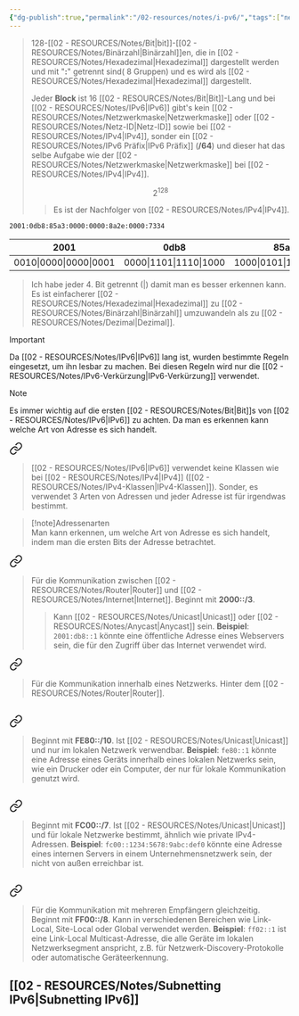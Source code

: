 ```yaml
---
{"dg-publish":true,"permalink":"/02-resources/notes/i-pv6/","tags":["netzwerk/ip/ipv6","prüfungsrelevant"],"noteIcon":"","updated":"2024-08-03T10:51:33.916+02:00"}
---
```


>128-[[02 - RESOURCES/Notes/Bit\|bit]]-[[02 - RESOURCES/Notes/Binärzahl\|Binärzahl]]en, die in [[02 - RESOURCES/Notes/Hexadezimal\|Hexadezimal]] dargestellt werden und 
>mit "**:**" getrennt sind( 8 Gruppen) und es wird als [[02 - RESOURCES/Notes/Hexadezimal\|Hexadezimal]] dargestellt.
>
>Jeder **Block** ist 16 [[02 - RESOURCES/Notes/Bit\|Bit]]-Lang und bei [[02 - RESOURCES/Notes/IPv6\|IPv6]] gibt's kein [[02 - RESOURCES/Notes/Netzwerkmaske\|Netzwerkmaske]] oder [[02 - RESOURCES/Notes/Netz-ID\|Netz-ID]] sowie bei [[02 - RESOURCES/Notes/IPv4\|IPv4]], sonder ein [[02 - RESOURCES/Notes/IPv6 Präfix\|IPv6 Präfix]] (**/64**) und dieser hat das selbe Aufgabe wie der [[02 - RESOURCES/Notes/Netzwerkmaske\|Netzwerkmaske]] bei [[02 - RESOURCES/Notes/IPv4\|IPv4]].
>
>$$2^{128}$$
>>Es ist der Nachfolger von [[02 - RESOURCES/Notes/IPv4\|IPv4]].


```
2001:0db8:85a3:0000:0000:8a2e:0000:7334
```

|          2001          |          0db8          |          85a3          |          0000          |          0000          |          8a2e          |          0370          |          7334          |
| :--------------------: | :--------------------: | :--------------------: | :--------------------: | :--------------------: | :--------------------: | :--------------------: | :--------------------: |
| 0010\|0000\|0000\|0001 | 0000\|1101\|1110\|1000 | 1000\|0101\|1010\|0011 | 0000\|0000\|0000\|0000 | 0000\|0000\|0000\|0000 | 1000\|1010\|0010\|1110 | 0000\|0011\|0111\|0000 | 0111\|0011\|0011\|0100 |

>Ich habe jeder 4. Bit getrennt (|) damit man es besser erkennen kann.
>Es ist einfacherer [[02 - RESOURCES/Notes/Hexadezimal\|Hexadezimal]] zu [[02 - RESOURCES/Notes/Binärzahl\|Binärzahl]] umzuwandeln als zu [[02 - RESOURCES/Notes/Dezimal\|Dezimal]].

>[!important]  
Da [[02 - RESOURCES/Notes/IPv6\|IPv6]] lang ist, wurden bestimmte Regeln eingesetzt, um ihn lesbar zu machen. Bei diesen Regeln wird nur die [[02 - RESOURCES/Notes/IPv6-Verkürzung\|IPv6-Verkürzung]] verwendet.

>[!note] 
>Es immer wichtig auf die ersten [[02 - RESOURCES/Notes/Bit\|Bit]]s von [[02 - RESOURCES/Notes/IPv6\|IPv6]] zu achten. Da man es erkennen kann welche Art von Adresse es sich handelt.

<div class="transclusion internal-embed is-loaded"><a class="markdown-embed-link" href="/02-resources/notes/i-pv6-adressen/" aria-label="Open link"><svg xmlns="http://www.w3.org/2000/svg" width="24" height="24" viewBox="0 0 24 24" fill="none" stroke="currentColor" stroke-width="2" stroke-linecap="round" stroke-linejoin="round" class="svg-icon lucide-link"><path d="M10 13a5 5 0 0 0 7.54.54l3-3a5 5 0 0 0-7.07-7.07l-1.72 1.71"></path><path d="M14 11a5 5 0 0 0-7.54-.54l-3 3a5 5 0 0 0 7.07 7.07l1.71-1.71"></path></svg></a><div class="markdown-embed">




> [[02 - RESOURCES/Notes/IPv6\|IPv6]] verwendet keine Klassen wie bei [[02 - RESOURCES/Notes/IPv4\|IPv4]] ([[02 - RESOURCES/Notes/IPv4-Klassen\|IPv4-Klassen]]).
> Sonder, es verwendet 3 Arten von Adressen und jeder Adresse ist für irgendwas bestimmt.


>[!note]Adressenarten  
Man kann erkennen, um welche Art von Adresse es sich handelt, 
indem man die ersten Bits der Adresse betrachtet.


<div class="transclusion internal-embed is-loaded"><a class="markdown-embed-link" href="/02-resources/notes/i-pv6-public/" aria-label="Open link"><svg xmlns="http://www.w3.org/2000/svg" width="24" height="24" viewBox="0 0 24 24" fill="none" stroke="currentColor" stroke-width="2" stroke-linecap="round" stroke-linejoin="round" class="svg-icon lucide-link"><path d="M10 13a5 5 0 0 0 7.54.54l3-3a5 5 0 0 0-7.07-7.07l-1.72 1.71"></path><path d="M14 11a5 5 0 0 0-7.54-.54l-3 3a5 5 0 0 0 7.07 7.07l1.71-1.71"></path></svg></a><div class="markdown-embed">




>Für die Kommunikation zwischen [[02 - RESOURCES/Notes/Router\|Router]] und [[02 - RESOURCES/Notes/Internet\|Internet]]. Beginnt mit **2000::/3**.
>> Kann [[02 - RESOURCES/Notes/Unicast\|Unicast]] oder [[02 - RESOURCES/Notes/Anycast\|Anycast]] sein. **Beispiel**: `2001:db8::1` könnte eine öffentliche Adresse eines Webservers sein, die für den Zugriff über das Internet verwendet wird.


</div></div>



<div class="transclusion internal-embed is-loaded"><a class="markdown-embed-link" href="/02-resources/notes/i-pv6-private/" aria-label="Open link"><svg xmlns="http://www.w3.org/2000/svg" width="24" height="24" viewBox="0 0 24 24" fill="none" stroke="currentColor" stroke-width="2" stroke-linecap="round" stroke-linejoin="round" class="svg-icon lucide-link"><path d="M10 13a5 5 0 0 0 7.54.54l3-3a5 5 0 0 0-7.07-7.07l-1.72 1.71"></path><path d="M14 11a5 5 0 0 0-7.54-.54l-3 3a5 5 0 0 0 7.07 7.07l1.71-1.71"></path></svg></a><div class="markdown-embed">





> Für die Kommunikation innerhalb eines Netzwerks. 
> Hinter dem [[02 - RESOURCES/Notes/Router\|Router]].

## 
<div class="transclusion internal-embed is-loaded"><a class="markdown-embed-link" href="/02-resources/notes/i-pv6-link-local-adresse/" aria-label="Open link"><svg xmlns="http://www.w3.org/2000/svg" width="24" height="24" viewBox="0 0 24 24" fill="none" stroke="currentColor" stroke-width="2" stroke-linecap="round" stroke-linejoin="round" class="svg-icon lucide-link"><path d="M10 13a5 5 0 0 0 7.54.54l3-3a5 5 0 0 0-7.07-7.07l-1.72 1.71"></path><path d="M14 11a5 5 0 0 0-7.54-.54l-3 3a5 5 0 0 0 7.07 7.07l1.71-1.71"></path></svg></a><div class="markdown-embed">




> Beginnt mit **FE80::/10**. Ist [[02 - RESOURCES/Notes/Unicast\|Unicast]] und nur im lokalen Netzwerk verwendbar. **Beispiel**: `fe80::1` könnte eine Adresse eines Geräts innerhalb eines lokalen Netzwerks sein, wie ein Drucker oder ein Computer, der nur für lokale Kommunikation genutzt wird.

</div></div>


## 
<div class="transclusion internal-embed is-loaded"><a class="markdown-embed-link" href="/02-resources/notes/i-pv6-unique-local-adresse/" aria-label="Open link"><svg xmlns="http://www.w3.org/2000/svg" width="24" height="24" viewBox="0 0 24 24" fill="none" stroke="currentColor" stroke-width="2" stroke-linecap="round" stroke-linejoin="round" class="svg-icon lucide-link"><path d="M10 13a5 5 0 0 0 7.54.54l3-3a5 5 0 0 0-7.07-7.07l-1.72 1.71"></path><path d="M14 11a5 5 0 0 0-7.54-.54l-3 3a5 5 0 0 0 7.07 7.07l1.71-1.71"></path></svg></a><div class="markdown-embed">




> Beginnt mit **FC00::/7**. Ist [[02 - RESOURCES/Notes/Unicast\|Unicast]] und für lokale Netzwerke bestimmt, ähnlich wie private IPv4-Adressen. **Beispiel**: `fc00::1234:5678:9abc:def0` könnte eine Adresse eines internen Servers in einem Unternehmensnetzwerk sein, der nicht von außen erreichbar ist.

</div></div>


## 
<div class="transclusion internal-embed is-loaded"><a class="markdown-embed-link" href="/02-resources/notes/i-pv6-multicast/" aria-label="Open link"><svg xmlns="http://www.w3.org/2000/svg" width="24" height="24" viewBox="0 0 24 24" fill="none" stroke="currentColor" stroke-width="2" stroke-linecap="round" stroke-linejoin="round" class="svg-icon lucide-link"><path d="M10 13a5 5 0 0 0 7.54.54l3-3a5 5 0 0 0-7.07-7.07l-1.72 1.71"></path><path d="M14 11a5 5 0 0 0-7.54-.54l-3 3a5 5 0 0 0 7.07 7.07l1.71-1.71"></path></svg></a><div class="markdown-embed">




> Für die Kommunikation mit mehreren Empfängern gleichzeitig. Beginnt mit **FF00::/8**. Kann in verschiedenen Bereichen wie Link-Local, Site-Local oder Global verwendet werden. **Beispiel**: `ff02::1` ist eine Link-Local Multicast-Adresse, die alle Geräte im lokalen Netzwerksegment anspricht, z.B. für Netzwerk-Discovery-Protokolle oder automatische Geräteerkennung.


</div></div>


</div></div>



</div></div>


## [[02 - RESOURCES/Notes/Subnetting IPv6\|Subnetting IPv6]]
